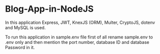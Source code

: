 # Blog-App-in-NodeJS

In this application Express, JWT, KnexJS (ORM), Multer, CryptoJS, dotenv and MySQL is used.

To run this application in sample.env file first of all rename sample.env to .env only and then mention the port number, database ID and database Password in it.

